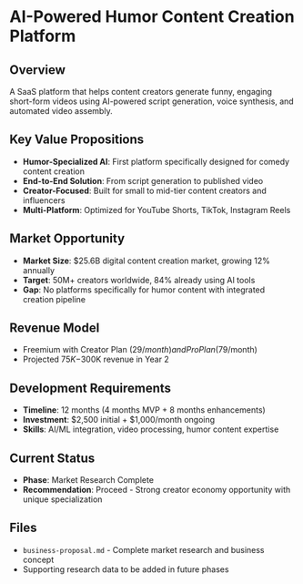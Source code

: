 # AI-Powered Humor Content Creation Platform

## Overview
A SaaS platform that helps content creators generate funny, engaging short-form videos using AI-powered script generation, voice synthesis, and automated video assembly.

## Key Value Propositions
- **Humor-Specialized AI**: First platform specifically designed for comedy content creation
- **End-to-End Solution**: From script generation to published video
- **Creator-Focused**: Built for small to mid-tier content creators and influencers
- **Multi-Platform**: Optimized for YouTube Shorts, TikTok, Instagram Reels

## Market Opportunity
- **Market Size**: $25.6B digital content creation market, growing 12% annually
- **Target**: 50M+ creators worldwide, 84% already using AI tools
- **Gap**: No platforms specifically for humor content with integrated creation pipeline

## Revenue Model
- Freemium with Creator Plan ($29/month) and Pro Plan ($79/month)
- Projected $75K-$300K revenue in Year 2

## Development Requirements
- **Timeline**: 12 months (4 months MVP + 8 months enhancements)
- **Investment**: $2,500 initial + $1,000/month ongoing
- **Skills**: AI/ML integration, video processing, humor content expertise

## Current Status
- **Phase**: Market Research Complete
- **Recommendation**: Proceed - Strong creator economy opportunity with unique specialization

## Files
- `business-proposal.md` - Complete market research and business concept
- Supporting research data to be added in future phases
